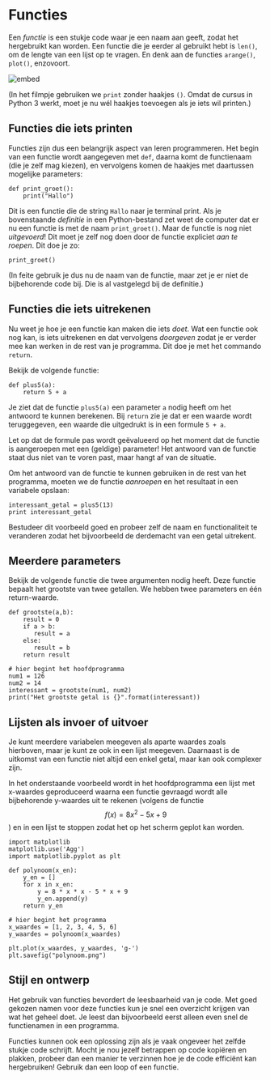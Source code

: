 # Functies

Een *functie* is een stukje code waar je een naam aan geeft, zodat het hergebruikt kan worden. Een functie die je eerder al gebruikt hebt is `len()`, om de lengte van een lijst op te vragen. En denk aan de functies `arange()`, `plot()`, enzovoort.

![embed](https://player.vimeo.com/video/241704136)

(In het filmpje gebruiken we `print` zonder haakjes `()`. Omdat de cursus in Python 3 werkt, moet je nu wél haakjes toevoegen als je iets wil printen.)


## Functies die iets printen

Functies zijn dus een belangrijk aspect van leren programmeren. Het begin van
een functie wordt aangegeven met `def`, daarna komt de functienaam (die je zelf
mag kiezen), en vervolgens komen de haakjes met daartussen mogelijke parameters:

    def print_groet():
        print("Hallo")

Dit is een functie die de string `Hallo` naar je terminal print. Als je
bovenstaande *definitie* in een Python-bestand zet weet de computer dat er nu
een functie is met de naam `print_groet()`. Maar de functie is nog niet
*uitgevoerd*! Dit moet je zelf nog doen door de functie expliciet *aan te
roepen*. Dit doe je zo:

    print_groet()

(In feite gebruik je dus nu de naam van de functie, maar zet je er niet de bijbehorende code bij. Die is al vastgelegd bij de definitie.)


## Functies die iets uitrekenen

Nu weet je hoe je een functie kan maken die iets *doet*. Wat een functie ook nog kan, is iets uitrekenen en dat vervolgens *doorgeven* zodat je er verder mee kan werken in de rest van je programma. Dit doe je met het commando `return`.

Bekijk de volgende functie:

    def plus5(a):
        return 5 + a

Je ziet dat de functie `plus5(a)` een parameter `a` nodig heeft om het antwoord te kunnen berekenen. Bij `return` zie je dat er een waarde wordt teruggegeven, een waarde die uitgedrukt is in een formule `5 + a`.

Let op dat de formule pas wordt geëvalueerd op het moment dat de functie is aangeroepen met een (geldige) parameter! Het antwoord van de functie staat dus niet van te voren past, maar hangt af van de situatie.

Om het antwoord van de functie te kunnen gebruiken in de rest van het programma, moeten we de functie *aanroepen* en het resultaat in een variabele opslaan:

    interessant_getal = plus5(13)
    print interessant_getal

Bestudeer dit voorbeeld goed en probeer zelf de naam en functionaliteit te veranderen zodat het bijvoorbeeld de derdemacht van een getal uitrekent.


## Meerdere parameters

Bekijk de volgende functie die twee argumenten nodig heeft. Deze functie bepaalt het grootste van twee getallen. We hebben twee parameters en één return-waarde.

    def grootste(a,b):
        result = 0
        if a > b:
           result = a
        else:
           result = b
        return result

    # hier begint het hoofdprogramma
    num1 = 126
    num2 = 14
    interessant = grootste(num1, num2)
    print("Het grootste getal is {}".format(interessant))


## Lijsten als invoer of uitvoer

Je kunt meerdere variabelen meegeven als aparte waardes zoals hierboven, maar je kunt ze ook in een lijst meegeven. Daarnaast is de uitkomst van een functie niet altijd een enkel getal, maar kan ook complexer zijn.

In het onderstaande voorbeeld wordt in het hoofdprogramma een lijst met x-waardes geproduceerd waarna een functie gevraagd wordt alle bijbehorende y-waardes uit te rekenen (volgens de functie $$f(x)= 8x^2-5x+9$$) en in een lijst te stoppen zodat het op het scherm geplot kan worden.

    import matplotlib
    matplotlib.use('Agg')
    import matplotlib.pyplot as plt

    def polynoom(x_en):
        y_en = []
        for x in x_en:
            y = 8 * x * x - 5 * x + 9
            y_en.append(y)
        return y_en

    # hier begint het programma
    x_waardes = [1, 2, 3, 4, 5, 6]
    y_waardes = polynoom(x_waardes)

    plt.plot(x_waardes, y_waardes, 'g-')
    plt.savefig("polynoom.png")


## Stijl en ontwerp

Het gebruik van functies bevordert de leesbaarheid van je code. Met goed
gekozen namen voor deze functies kun je snel een overzicht krijgen van wat het
geheel doet. Je leest dan bijvoorbeeld eerst alleen even snel de functienamen in een programma.

Functies kunnen ook een oplossing zijn als je vaak ongeveer het zelfde stukje code schrijft. Mocht je nou jezelf betrappen op code kopiëren en plakken, probeer dan een manier te verzinnen hoe je de code efficiënt kan hergebruiken! Gebruik dan een loop of een functie.
